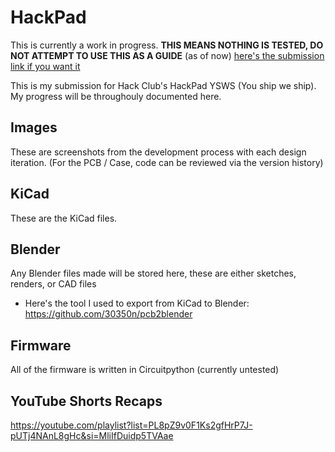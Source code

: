 # HackPad

This is currently a work in progress. **THIS MEANS NOTHING IS TESTED, DO NOT ATTEMPT TO USE THIS AS A GUIDE** (as of now)
[here's the submission link if you want it](https://github.com/hackclub/hackpad/pull/187)

This is my submission for Hack Club's HackPad YSWS (You ship we ship).
My progress will be throughouly documented here.

## Images
These are screenshots from the development process with each design iteration. (For the PCB / Case, code can be reviewed via the version history)

## KiCad
These are the KiCad files.

## Blender
Any Blender files made will be stored here, these are either sketches, renders, or CAD files
- Here's the tool I used to export from KiCad to Blender: https://github.com/30350n/pcb2blender

## Firmware
All of the firmware is written in Circuitpython (currently untested)

## YouTube Shorts Recaps
https://youtube.com/playlist?list=PL8pZ9v0F1Ks2gfHrP7J-pUTj4NAnL8gHc&si=MliIfDuidp5TVAae
